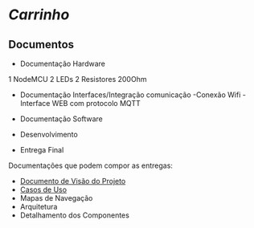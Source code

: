 # *Carrinho*

## Documentos
* Documentação Hardware

1 NodeMCU
2 LEDs
2 Resistores 200Ohm

* Documentação Interfaces/Integração comunicação
-Conexão Wifi
-Interface WEB com protocolo MQTT

* Documentação Software
* Desenvolvimento
* Entrega Final

Documentações que podem compor as entregas:
* [Documento de Visão do Projeto](1-visao/)
* [Casos de Uso](2-casos-de-uso/)
* Mapas de Navegação
* Arquitetura
* Detalhamento dos Componentes

